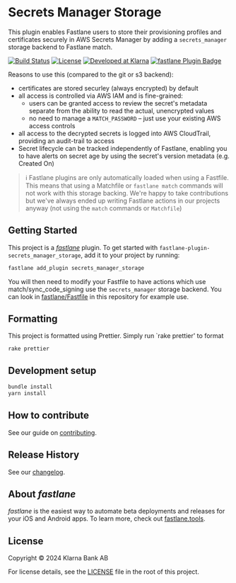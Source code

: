 # Secrets Manager Storage

This plugin enables Fastlane users to store their provisioning profiles and certificates securely in
AWS Secrets Manager by adding a `secrets_manager` storage backend to Fastlane match.

[![Build Status][ci-image]][ci-url] [![License][license-image]][license-url]
[![Developed at Klarna][klarna-image]][klarna-url]
[![fastlane Plugin Badge](https://rawcdn.githack.com/fastlane/fastlane/master/fastlane/assets/plugin-badge.svg)](https://rubygems.org/gems/fastlane-plugin-secrets_manager_storage)

Reasons to use this (compared to the git or s3 backend):

- certificates are stored securley (always encrypted) by default
- all access is controlled via AWS IAM and is fine-grained:
  - users can be granted access to review the secret's metadata separate from the ability to read
    the actual, unencrypted values
  - no need to manage a `MATCH_PASSWORD` – just use your existing AWS access controls
- all access to the decrypted secrets is logged into AWS CloudTrail, providing an audit-trail to
  access
- Secret lifecycle can be tracked independently of Fastlane, enabling you to have alerts on secret
  age by using the secret's version metadata (e.g. Created On)

> :information_source: Fastlane plugins are only automatically loaded when using a Fastfile. This
> means that using a Matchfile or `fastlane match` commands will not work with this storage backing.
> We're happy to take contributions but we've always ended up writing Fastlane actions in our
> projects anyway (not using the `match` commands or `Matchfile`)

## Getting Started

This project is a [_fastlane_](https://github.com/fastlane/fastlane) plugin. To get started with
`fastlane-plugin-secrets_manager_storage`, add it to your project by running:

```bash
fastlane add_plugin secrets_manager_storage
```

You will then need to modify your Fastfile to have actions which use match/sync_code_signing use the
`secrets_manager` storage backend. You can look in [fastlane/Fastfile](fastlane/Fastfile) in this
repository for example use.

## Formatting

This project is formatted using Prettier. Simply run `rake prettier' to format

```
rake prettier
```

## Development setup

```sh
bundle install
yarn install
```

## How to contribute

See our guide on [contributing](.github/CONTRIBUTING.md).

## Release History

See our [changelog](CHANGELOG.md).

## About _fastlane_

_fastlane_ is the easiest way to automate beta deployments and releases for your iOS and Android
apps. To learn more, check out [fastlane.tools](https://fastlane.tools).

## License

Copyright © 2024 Klarna Bank AB

For license details, see the [LICENSE](LICENSE) file in the root of this project.

<!-- Markdown link & img dfn's -->

[ci-image]: https://img.shields.io/badge/build-passing-brightgreen?style=flat-square
[ci-url]: https://github.com/klarna-incubator/TODO
[license-image]: https://img.shields.io/badge/license-Apache%202-blue?style=flat-square
[license-url]: http://www.apache.org/licenses/LICENSE-2.0
[klarna-image]:
  https://img.shields.io/badge/%20-Developed%20at%20Klarna-black?style=flat-square&labelColor=ffb3c7&logo=klarna&logoColor=black
[klarna-url]: https://klarna.github.io
